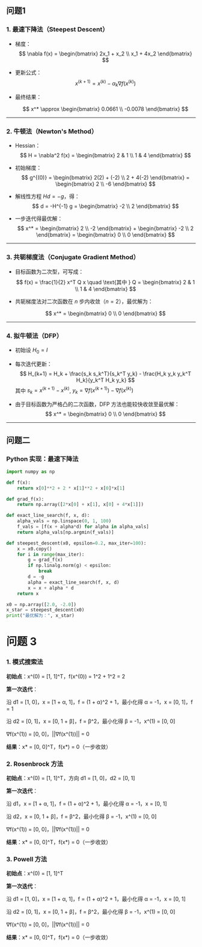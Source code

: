 ## 问题1

### 1. 最速下降法（Steepest Descent）

- 梯度：
  $$
  \nabla f(x) = \begin{bmatrix} 2x_1 + x_2 \\ x_1 + 4x_2 \end{bmatrix}
  $$

- 更新公式：
  $$
  x^{(k+1)} = x^{(k)} - \alpha_k \nabla f(x^{(k)})
  $$

- 最终结果：

  $$
  x^* \approx \begin{bmatrix} 0.0661 \\ -0.0078 \end{bmatrix}
  $$

---

### 2. 牛顿法（Newton's Method）

- Hessian：
  $$
  H = \nabla^2 f(x) = \begin{bmatrix} 2 & 1 \\ 1 & 4 \end{bmatrix}
  $$

- 初始梯度：
  $$
  g^{(0)} = \begin{bmatrix} 2(2) + (-2) \\ 2 + 4(-2) \end{bmatrix} = \begin{bmatrix} 2 \\ -6 \end{bmatrix}
  $$

- 解线性方程 $Hd = -g$，得：
  $$
  d = -H^{-1} g = \begin{bmatrix} -2 \\ 2 \end{bmatrix}
  $$

- 一步迭代得最优解：
  $$
  x^* = \begin{bmatrix} 2 \\ -2 \end{bmatrix} + \begin{bmatrix} -2 \\ 2 \end{bmatrix} = \begin{bmatrix} 0 \\ 0 \end{bmatrix}
  $$

---

### 3. 共轭梯度法（Conjugate Gradient Method）

- 目标函数为二次型，可写成：
  $$
  f(x) = \frac{1}{2} x^T Q x \quad \text{其中 } Q = \begin{bmatrix} 2 & 1 \\ 1 & 4 \end{bmatrix}
  $$

- 共轭梯度法对二次函数在 $n$ 步内收敛（$n=2$），最优解为：

  $$
  x^* = \begin{bmatrix} 0 \\ 0 \end{bmatrix}
  $$

---

### 4. 拟牛顿法（DFP）

- 初始设 $H_0 = I$
- 每次迭代更新：
  $$
  H_{k+1} = H_k + \frac{s_k s_k^T}{s_k^T y_k} - \frac{H_k y_k y_k^T H_k}{y_k^T H_k y_k}
  $$
  其中 $s_k = x^{(k+1)} - x^{(k)}$, $y_k = \nabla f(x^{(k+1)}) - \nabla f(x^{(k)})$

- 由于目标函数为严格凸的二次函数，DFP 方法也能较快收敛至最优解：
  $$
  x^* = \begin{bmatrix} 0 \\ 0 \end{bmatrix}
  $$

---

## 问题二

### Python 实现：最速下降法

```python
import numpy as np

def f(x):
    return x[0]**2 + 2 * x[1]**2 + x[0]*x[1]

def grad_f(x):
    return np.array([2*x[0] + x[1], x[0] + 4*x[1]])

def exact_line_search(f, x, d):
    alpha_vals = np.linspace(0, 1, 100)
    f_vals = [f(x + alpha*d) for alpha in alpha_vals]
    return alpha_vals[np.argmin(f_vals)]

def steepest_descent(x0, epsilon=0.2, max_iter=100):
    x = x0.copy()
    for i in range(max_iter):
        g = grad_f(x)
        if np.linalg.norm(g) < epsilon:
            break
        d = -g
        alpha = exact_line_search(f, x, d)
        x = x + alpha * d
    return x

x0 = np.array([2.0, -2.0])
x_star = steepest_descent(x0)
print("最优解为：", x_star)
```


# 问题 3

### 1. 模式搜索法

**初始点**：x^(0) = [1, 1]^T，f(x^(0)) = 1^2 + 1^2 = 2

**第一次迭代**：

沿 d1 = [1, 0]，x = [1 + α, 1]，f = (1 + α)^2 + 1，最小化得 α = -1，x = [0, 1]，f = 1

沿 d2 = [0, 1]，x = [0, 1 + β]，f = β^2，最小化得 β = -1，x^(1) = [0, 0]

∇f(x^(1)) = [0, 0]，||∇f(x^(1))|| = 0

**结果**：x* = [0, 0]^T，f(x*) = 0（一步收敛）

### 2. Rosenbrock 方法

**初始点**：x^(0) = [1, 1]^T，方向 d1 = [1, 0]，d2 = [0, 1]

**第一次迭代**：

沿 d1，x = [1 + α, 1]，f = (1 + α)^2 + 1，最小化得 α = -1，x = [0, 1]

沿 d2，x = [0, 1 + β]，f = β^2，最小化得 β = -1，x^(1) = [0, 0]

∇f(x^(1)) = [0, 0]，||∇f(x^(1))|| = 0

**结果**：x* = [0, 0]^T，f(x*) = 0（一步收敛）

### 3. Powell 方法

**初始点**：x^(0) = [1, 1]^T

**第一次迭代**：

沿 d1 = [1, 0]，x = [1 + α, 1]，f = (1 + α)^2 + 1，最小化得 α = -1，x = [0, 1]

沿 d2 = [0, 1]，x = [0, 1 + β]，f = β^2，最小化得 β = -1，x^(1) = [0, 0]

∇f(x^(1)) = [0, 0]，||∇f(x^(1))|| = 0

**结果**：x* = [0, 0]^T，f(x*) = 0（一步收敛）

